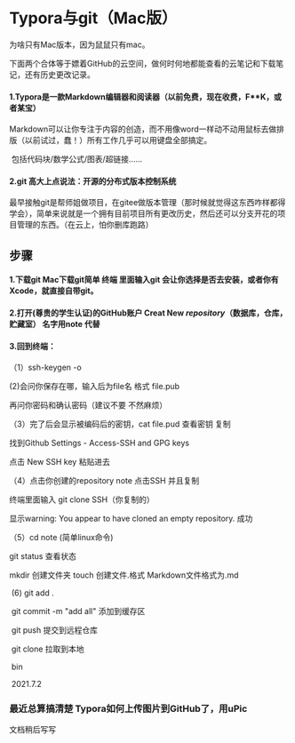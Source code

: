 # Typora与git（Mac版）

为啥只有Mac版本，因为鼠鼠只有mac。

下面两个合体等于嫖着GitHub的云空间，做何时何地都能查看的云笔记和下载笔记，还有历史更改记录。

#### 1.Typora是一款Markdown编辑器和阅读器（以前免费，现在收费，F**K，或者某宝）

​	Markdown可以让你专注于内容的创造，而不用像word一样动不动用鼠标去做排版（以前试过，蠢！）所有工作几乎可以用键盘全部搞定。

​	包括代码块/数学公式/图表/超链接......

#### 2.git 高大上点说法：开源的分布式版本控制系统

​	最早接触git是帮师姐做项目，在gitee做版本管理（那时候就觉得这东西咋样都得学会），简单来说就是一个拥有目前项目所有更改历史，然后还可以分支开花的项目管理的东西。（在云上，怕你删库跑路）

## 步骤

#### 1.下载git  Mac下载git简单  终端 里面输入git 会让你选择是否去安装，或者你有Xcode，就直接自带git。

#### 2.打开(尊贵的学生认证)的GitHub账户  Creat New *repository*（数据库，仓库，贮藏室）    名字用note 代替

#### 3.回到终端：

（1）ssh-keygen -o 

   (2)会问你保存在哪，输入后为file名    格式 file.pub

再问你密码和确认密码（建议不要 不然麻烦）

（3）完了后会显示被编码后的密钥，cat file.pud   查看密钥 复制

找到Github Settings - Access-SSH and GPG keys

点击 New SSH key  粘贴进去

（4）点击你创建的repository  note  点击SSH 并且复制

终端里面输入 git clone SSH（你复制的）

显示warning: You appear to have cloned an empty repository.  成功

 （5）cd note   (简单linux命令)

git status 查看状态

mkdir 创建文件夹    touch 创建文件.格式     Markdown文件格式为.md

​    (6)  git add .

​		git commit -m "add all"    添加到缓存区

​		git push 提交到远程仓库

​        git clone 拉取到本地



​																													bin

​																													2021.7.2

### 最近总算搞清楚 Typora如何上传图片到GitHub了，用uPic

文档稍后写写
